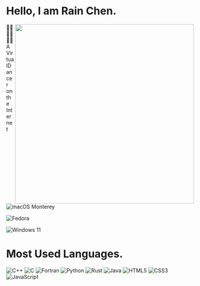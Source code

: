 # Hello, I am Rain Chen.

<img align="right" width="480px" src="https://github-readme-stats.vercel.app/api?username=Chen-Rain&show_icons=true&hide_title=false&title_color=9745f5&icon_color=9f4bff&text_color=000000&bg_color=DEG,99ccff,b0ccff,e5ccff,ffccff">

🏳️‍⚧️🏳️‍⚧️🏳️‍⚧️
A VirtualDancer on the Internet

![macOS Monterey](https://img.shields.io/badge/macOS-Monterey-AA2FCC?style=for-the-badge&logo=apple&logoColor=white)

![Fedora](https://img.shields.io/badge/Fedora-36-66A0D5?style=for-the-badge&logo=fedora&logoColor=white)

![Windows 11](https://img.shields.io/badge/Windows-11-3577D9?style=for-the-badge&logo=microsoft&logoColor=white)

# Most Used Languages.

<p align="left">
    <img alt="C++" src="https://img.shields.io/badge/-C++-1C437E?style=for-the-badge&logo=CPLUSPLUS&logoColor=white"/>
    <img alt="C" src="https://img.shields.io/badge/-C-1C437E?style=for-the-badge&logo=C&logoColor=white"/>
    <img alt="Fortran" src="https://img.shields.io/badge/-Fortran-6C5090?style=for-the-badge&logo=Fortran&logoColor=white"/>
    <img alt="Python" src="https://img.shields.io/badge/-Python-456C93?style=for-the-badge&logo=Python&logoColor=white"/>
    <img alt="Rust" src="https://img.shields.io/badge/-Rust-2C3438?style=for-the-badge&logo=Rust&logoColor=white"/>
    <img alt="Java" src="https://img.shields.io/badge/-Java-CD2C1E?style=for-the-badge&logo=Java&logoColor=white"/>
    <img alt="HTML5" src="https://img.shields.io/badge/-HTML5-E06E3C?style=for-the-badge&logo=HTML5&logoColor=white"/>
    <img alt="CSS3" src="https://img.shields.io/badge/-CSS3-3964E8?style=for-the-badge&logo=CSS3&logoColor=white"/>
    <img alt="JavaScript" src="https://img.shields.io/badge/-JavaScript-F7DD4A?style=for-the-badge&logo=JavaScript&logoColor=white"/>
</p>
